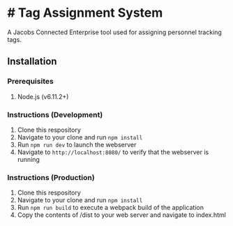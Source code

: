 # # Tag Assignment System

A Jacobs Connected Enterprise tool used for assigning personnel tracking tags.

## Installation

### Prerequisites

1. Node.js (v6.11.2+)

### Instructions (Development)

1. Clone this respository
2. Navigate to your clone and run `npm install`
3. Run `npm run dev` to launch the webserver
4. Navigate to `http://localhost:8080/` to verify that the webserver is running

### Instructions (Production)

1. Clone this respository
2. Navigate to your clone and run `npm install`
3. Run `npm run build` to execute a webpack build of the application
4. Copy the contents of /dist to your web server and navigate to index.html
